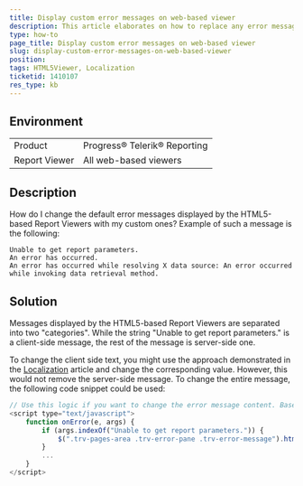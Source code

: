 ```yaml
---
title: Display custom error messages on web-based viewer
description: This article elaborates on how to replace any error message output by the report with a custom error message.
type: how-to
page_title: Display custom error messages on web-based viewer
slug: display-custom-error-messages-on-web-based-viewer
position: 
tags: HTML5Viewer, Localization
ticketid: 1410107
res_type: kb
---
```


## Environment
<table>
    <tbody>
	    <tr>
	    	<td>Product</td>
	    	<td>Progress® Telerik® Reporting</td>
	    </tr>
	    <tr>
	    	<td>Report Viewer</td>
	    	<td>All web-based viewers</td>
	    </tr>
    </tbody>
</table>


## Description
How do I change the default error messages displayed by the HTML5-based Report Viewers with my custom ones? Example of such a message is the following:

```
Unable to get report parameters.
An error has occurred.
An error has occurred while resolving X data source: An error occurred while invoking data retrieval method.
```

## Solution
Messages displayed by the HTML5-based Report Viewers are separated into two "categories". While the string "Unable to get report parameters." is a client-side message, the rest of the message is server-side one.

To change the client side text, you might use the approach demonstrated in the [Localization](../html5-report-viewer-localization) article and change the corresponding value. However, this would not remove the server-side message. To change the entire message, the following code snippet could be used:

``` JavaScript
// Use this logic if you want to change the error message content. Based on the browser culture, you can change the text to different languages.
<script type="text/javascript">
    function onError(e, args) {
        if (args.indexOf("Unable to get report parameters.")) {
            $(".trv-pages-area .trv-error-pane .trv-error-message").html("Custom message here!")
        }
        ...
    }
</script>
```

